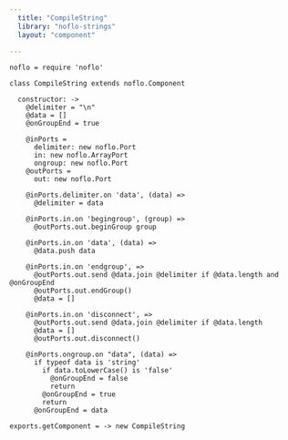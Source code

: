 ```yaml
---
  title: "CompileString"
  library: "noflo-strings"
  layout: "component"

---
```


    noflo = require 'noflo'
    
    class CompileString extends noflo.Component
    
      constructor: ->
        @delimiter = "\n"
        @data = []
        @onGroupEnd = true
    
        @inPorts =
          delimiter: new noflo.Port
          in: new noflo.ArrayPort
          ongroup: new noflo.Port
        @outPorts =
          out: new noflo.Port
    
        @inPorts.delimiter.on 'data', (data) =>
          @delimiter = data
    
        @inPorts.in.on 'begingroup', (group) =>
          @outPorts.out.beginGroup group
    
        @inPorts.in.on 'data', (data) =>
          @data.push data
    
        @inPorts.in.on 'endgroup', =>
          @outPorts.out.send @data.join @delimiter if @data.length and @onGroupEnd
          @outPorts.out.endGroup()
          @data = []
    
        @inPorts.in.on 'disconnect', =>
          @outPorts.out.send @data.join @delimiter if @data.length
          @data = []
          @outPorts.out.disconnect()
    
        @inPorts.ongroup.on "data", (data) =>
          if typeof data is 'string'
            if data.toLowerCase() is 'false'
              @onGroupEnd = false
              return
            @onGroupEnd = true
            return
          @onGroupEnd = data
    
    exports.getComponent = -> new CompileString
    
